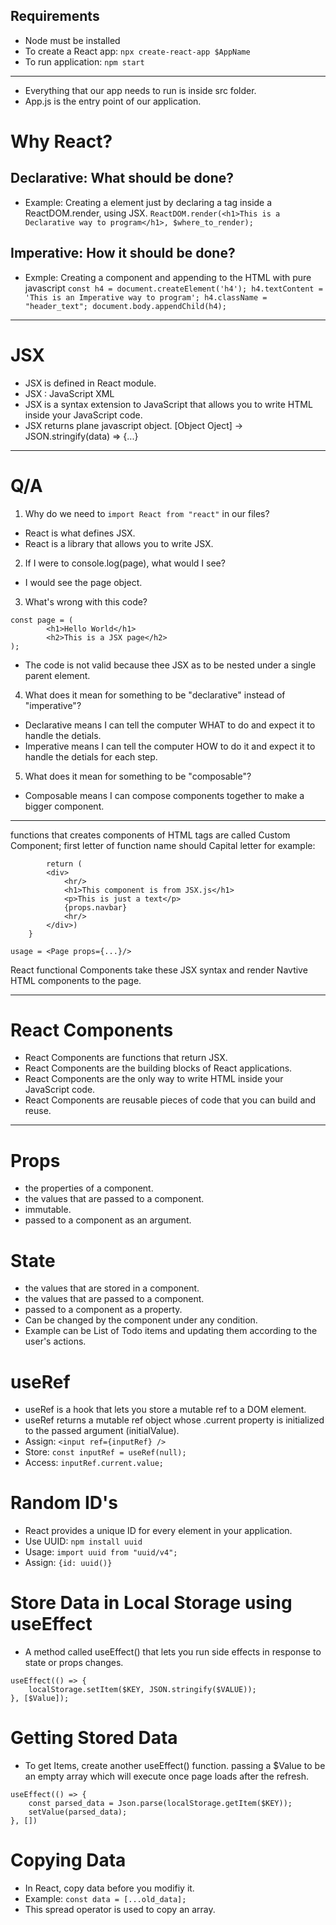 ## Requirements
- Node must be installed
- To create a React app: `npx create-react-app $AppName`
- To run application: `npm start`

-------------------------------------------------------
- Everything that our app needs to run is inside src folder.
- App.js is the entry point of our application.


# Why React?

## Declarative: What should be done?
- Example: Creating a element just by declaring a tag inside a ReactDOM.render, using JSX.
``ReactDOM.render(<h1>This is a Declarative way to program</h1>, $where_to_render);``

## Imperative: How it should be done?
- Exmple: Creating a component and appending to the HTML with pure javascript
``
    const h4 = document.createElement('h4');
    h4.textContent = 'This is an Imperative way to program';
    h4.className = "header_text";
    document.body.appendChild(h4);
``
----------------------------------------------------------------
# JSX
- JSX is defined in React module. 
- JSX : JavaScript XML
- JSX is a syntax extension to JavaScript that allows you to write HTML inside your JavaScript code.
- JSX returns plane javascript object. [Object Oject] -> JSON.stringify(data) => {...}

----------------------------------------------------------------
# Q/A
1. Why do we need to `import React from "react"` in our files?
- React is what defines JSX. 
- React is a library that allows you to write JSX.


2. If I were to console.log(page), what would I see?
- I would see the page object. 

3. What's wrong with this code?
``` 
const page = (
        <h1>Hello World</h1>
        <h2>This is a JSX page</h2>
);
 ```
- The code is not valid because thee JSX as to be nested under a single parent element.

4. What does it mean for something to be "declarative" instead of "imperative"?
- Declarative means I can tell the computer WHAT to do and expect it to handle the detials.
- Imperative means I can tell the computer HOW to do it and expect it to handle the detials for each step.

5. What does it mean for something to be "composable"?
- Composable means I can compose components together to make a bigger component.


----------------------------------------------------------------
functions that creates components of HTML tags are called Custom Component;
first letter of function name should Capital letter
for example:
```function Page (props) {
        return (
        <div>
            <hr/>
            <h1>This component is from JSX.js</h1>
            <p>This is just a text</p> 
            {props.navbar}
            <hr/>             
        </div>)
    }
```


`usage = <Page props={...}/>`

React functional Components take these JSX syntax and render Navtive HTML components to the page.

----------------------------------------------------------------
# React Components
- React Components are functions that return JSX.
- React Components are the building blocks of React applications.
- React Components are the only way to write HTML inside your JavaScript code.
- React Components are reusable pieces of code that you can build and reuse.



----------------------------------------------------------------
# Props
- the properties of a component.
- the values that are passed to a component.
- immutable.
- passed to a component as an argument.


# State
- the values that are stored in a component.
- the values that are passed to a component.
- passed to a component as a property.
- Can be changed by the component under any condition.
- Example can be List of Todo items and updating them according to the user's actions.

# useRef 
- useRef is a hook that lets you store a mutable ref to a DOM element. 
- useRef returns a mutable ref object whose .current property is initialized to the passed argument (initialValue).
- Assign: `<input ref={inputRef} />`
- Store: `const inputRef = useRef(null);`
- Access: `inputRef.current.value;`

# Random ID's 
- React provides a unique ID for every element in your application.
- Use UUID: `npm install uuid`
- Usage: `import uuid from "uuid/v4";`
- Assign: `{id: uuid()}`

# Store Data in Local Storage using useEffect
- A method called useEffect() that lets you run side effects in response to state or props changes.
```
useEffect(() => {
    localStorage.setItem($KEY, JSON.stringify($VALUE));
}, [$Value]);
```


# Getting Stored Data 

- To get Items, create another useEffect() function. passing a $Value to be an empty array which will execute once page loads after the refresh.

```
useEffect(() => {
    const parsed_data = Json.parse(localStorage.getItem($KEY));
    setValue(parsed_data);
}, [])
```

# Copying Data
- In React, copy data before you modifiy it.
- Example: `const data = [...old_data];`
- This spread operator is used to copy an array.
